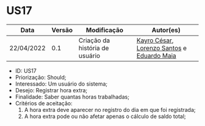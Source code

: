 # US17


|Data | Versão | Modificação | Autor(es)|
| -- | -- | -- | -- |
| 22/04/2022 | 0.1 | Criação da história de usuário | [Kayro César](https://github.com/kayrocesar), [Lorenzo Santos](https://github.com/kayrocesar) e [Eduardo Maia](https://github.com/eduardomr) |


<ul>
<li> ID: US17</li>
<li>Priorização: Should;</li>
<li>Interessado: Um usuário do sistema;</li>
<li>Desejo: Registrar hora extra;</li>
<li>Finalidade: Saber quantas horas trabalhadas;</li>
<li align="justify"> Critérios de aceitação:
    <ol>
     <li> A hora extra  deve aparecer no registro do dia em que  foi registrada;</li>
    <li> A hora extra  pode ou não afetar apenas o cálculo de saldo total;</li>
    </ol>

</li>